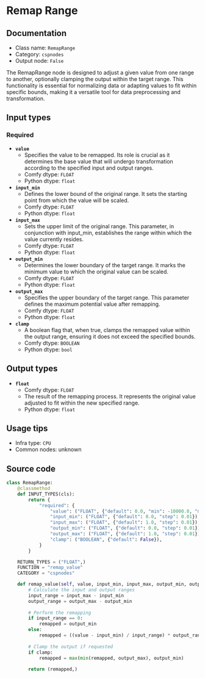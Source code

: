 # Remap Range
## Documentation
- Class name: `RemapRange`
- Category: `cspnodes`
- Output node: `False`

The RemapRange node is designed to adjust a given value from one range to another, optionally clamping the output within the target range. This functionality is essential for normalizing data or adapting values to fit within specific bounds, making it a versatile tool for data preprocessing and transformation.
## Input types
### Required
- **`value`**
    - Specifies the value to be remapped. Its role is crucial as it determines the base value that will undergo transformation according to the specified input and output ranges.
    - Comfy dtype: `FLOAT`
    - Python dtype: `float`
- **`input_min`**
    - Defines the lower bound of the original range. It sets the starting point from which the value will be scaled.
    - Comfy dtype: `FLOAT`
    - Python dtype: `float`
- **`input_max`**
    - Sets the upper limit of the original range. This parameter, in conjunction with input_min, establishes the range within which the value currently resides.
    - Comfy dtype: `FLOAT`
    - Python dtype: `float`
- **`output_min`**
    - Determines the lower boundary of the target range. It marks the minimum value to which the original value can be scaled.
    - Comfy dtype: `FLOAT`
    - Python dtype: `float`
- **`output_max`**
    - Specifies the upper boundary of the target range. This parameter defines the maximum potential value after remapping.
    - Comfy dtype: `FLOAT`
    - Python dtype: `float`
- **`clamp`**
    - A boolean flag that, when true, clamps the remapped value within the output range, ensuring it does not exceed the specified bounds.
    - Comfy dtype: `BOOLEAN`
    - Python dtype: `bool`
## Output types
- **`float`**
    - Comfy dtype: `FLOAT`
    - The result of the remapping process. It represents the original value adjusted to fit within the new specified range.
    - Python dtype: `float`
## Usage tips
- Infra type: `CPU`
- Common nodes: unknown


## Source code
```python
class RemapRange:
    @classmethod
    def INPUT_TYPES(cls):
        return {
            "required": {
                "value": ("FLOAT", {"default": 0.0, "min": -10000.0, "max": 10000.0, "step": 0.01}),
                "input_min": ("FLOAT", {"default": 0.0, "step": 0.01}),
                "input_max": ("FLOAT", {"default": 1.0, "step": 0.01}),
                "output_min": ("FLOAT", {"default": 0.0, "step": 0.01}),
                "output_max": ("FLOAT", {"default": 1.0, "step": 0.01}),
                "clamp": ("BOOLEAN", {"default": False}),
            }
        }

    RETURN_TYPES = ("FLOAT",)
    FUNCTION = "remap_value"
    CATEGORY = "cspnodes"

    def remap_value(self, value, input_min, input_max, output_min, output_max, clamp):
        # Calculate the input and output ranges
        input_range = input_max - input_min
        output_range = output_max - output_min
        
        # Perform the remapping
        if input_range == 0:
            remapped = output_min
        else:
            remapped = ((value - input_min) / input_range) * output_range + output_min
        
        # Clamp the output if requested
        if clamp:
            remapped = max(min(remapped, output_max), output_min)
        
        return (remapped,)

```
